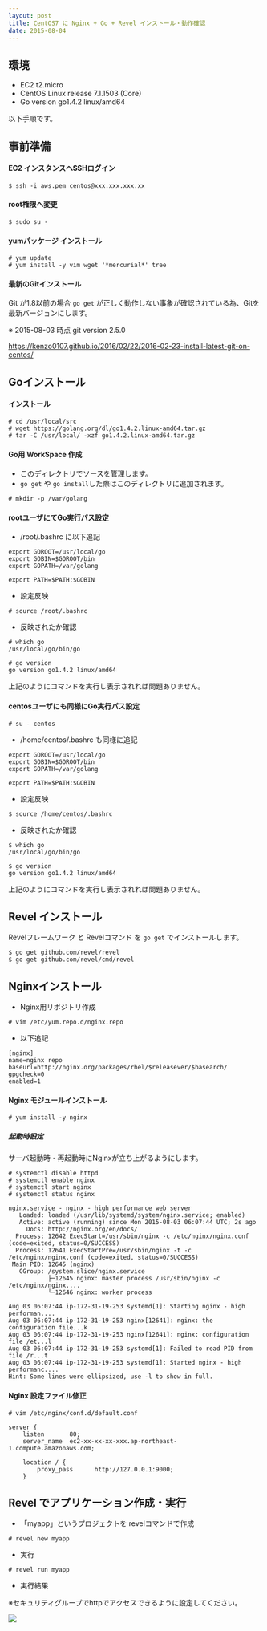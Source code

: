 ```yaml
---
layout: post
title: CentOS7 に Nginx + Go + Revel インストール・動作確認
date: 2015-08-04
---
```


## 環境

- EC2 t2.micro
- CentOS Linux release 7.1.1503 (Core)
- Go version go1.4.2 linux/amd64



以下手順です。

## 事前準備

#### EC2 インスタンスへSSHログイン

```
$ ssh -i aws.pem centos@xxx.xxx.xxx.xx
```

#### root権限へ変更

```
$ sudo su -
```

#### yumパッケージ インストール

```
# yum update
# yum install -y vim wget '*mercurial*' tree
```

#### 最新のGitインストール

Git が1.8以前の場合 `go get` が正しく動作しない事象が確認されている為、Gitを最新バージョンにします。

※ 2015-08-03 時点 git version 2.5.0

https://kenzo0107.github.io/2016/02/22/2016-02-23-install-latest-git-on-centos/


## Goインストール

#### インストール

```
# cd /usr/local/src
# wget https://golang.org/dl/go1.4.2.linux-amd64.tar.gz
# tar -C /usr/local/ -xzf go1.4.2.linux-amd64.tar.gz
```

#### Go用 WorkSpace 作成

- このディレクトリでソースを管理します。
- `go get` や `go install`した際はこのディレクトリに追加されます。

```
# mkdir -p /var/golang
```

#### rootユーザにてGo実行パス設定

- /root/.bashrc に以下追記

```
export GOROOT=/usr/local/go
export GOBIN=$GOROOT/bin
export GOPATH=/var/golang

export PATH=$PATH:$GOBIN
```

- 設定反映

```
# source /root/.bashrc
```

- 反映されたか確認

```
# which go
/usr/local/go/bin/go

# go version
go version go1.4.2 linux/amd64
```

上記のようにコマンドを実行し表示されれば問題ありません。


#### centosユーザにも同様にGo実行パス設定

```
# su - centos
```

- /home/centos/.bashrc も同様に追記


```
export GOROOT=/usr/local/go
export GOBIN=$GOROOT/bin
export GOPATH=/var/golang

export PATH=$PATH:$GOBIN
```

- 設定反映

```
$ source /home/centos/.bashrc
```

- 反映されたか確認

```
$ which go
/usr/local/go/bin/go

$ go version
go version go1.4.2 linux/amd64
```

上記のようにコマンドを実行し表示されれば問題ありません。


## Revel インストール

Revelフレームワーク と Revelコマンド を `go get` でインストールします。

```
$ go get github.com/revel/revel
$ go get github.com/revel/cmd/revel
```

## Nginxインストール

- Nginx用リポジトリ作成

```
# vim /etc/yum.repo.d/nginx.repo
```

- 以下追記

```
[nginx]
name=nginx repo
baseurl=http://nginx.org/packages/rhel/$releasever/$basearch/
gpgcheck=0
enabled=1
```

#### Nginx モジュールインストール

```
# yum install -y nginx
```

##### 起動時設定

サーバ起動時・再起動時にNginxが立ち上がるようにします。

```
# systemctl disable httpd
# systemctl enable nginx
# systemctl start nginx
# systemctl status nginx

nginx.service - nginx - high performance web server
   Loaded: loaded (/usr/lib/systemd/system/nginx.service; enabled)
   Active: active (running) since Mon 2015-08-03 06:07:44 UTC; 2s ago
     Docs: http://nginx.org/en/docs/
  Process: 12642 ExecStart=/usr/sbin/nginx -c /etc/nginx/nginx.conf (code=exited, status=0/SUCCESS)
  Process: 12641 ExecStartPre=/usr/sbin/nginx -t -c /etc/nginx/nginx.conf (code=exited, status=0/SUCCESS)
 Main PID: 12645 (nginx)
   CGroup: /system.slice/nginx.service
           ├─12645 nginx: master process /usr/sbin/nginx -c /etc/nginx/nginx....
           └─12646 nginx: worker process

Aug 03 06:07:44 ip-172-31-19-253 systemd[1]: Starting nginx - high performan....
Aug 03 06:07:44 ip-172-31-19-253 nginx[12641]: nginx: the configuration file...k
Aug 03 06:07:44 ip-172-31-19-253 nginx[12641]: nginx: configuration file /et...l
Aug 03 06:07:44 ip-172-31-19-253 systemd[1]: Failed to read PID from file /r...t
Aug 03 06:07:44 ip-172-31-19-253 systemd[1]: Started nginx - high performanc....
Hint: Some lines were ellipsized, use -l to show in full.
```

#### Nginx 設定ファイル修正

```
# vim /etc/nginx/conf.d/default.conf
```

```
server {
    listen       80;
    server_name  ec2-xx-xx-xx-xxx.ap-northeast-1.compute.amazonaws.com;

    location / {
        proxy_pass      http://127.0.0.1:9000;
    }
```

## Revel でアプリケーション作成・実行

- 「myapp」というプロジェクトを revelコマンドで作成

```
# revel new myapp
```

- 実行

```
# revel run myapp
```

- 実行結果

※セキュリティグループでhttpでアクセスできるように設定してください。

![](http://i.imgur.com/GSsmnDt.png)
